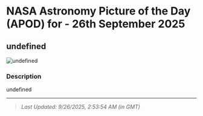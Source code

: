 
# NASA Astronomy Picture of the Day (APOD) for - 26th September 2025
## undefined

![undefined](undefined)

### Description
undefined

---
> _Last Updated: 9/26/2025, 2:53:54 AM (in GMT)_
